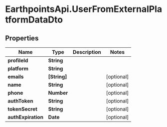 # EarthpointsApi.UserFromExternalPlatformDataDto

## Properties

Name | Type | Description | Notes
------------ | ------------- | ------------- | -------------
**profileId** | **String** |  | 
**platform** | **String** |  | 
**emails** | **[String]** |  | [optional] 
**name** | **String** |  | [optional] 
**phone** | **Number** |  | [optional] 
**authToken** | **String** |  | [optional] 
**tokenSecret** | **String** |  | [optional] 
**authExpiration** | **Date** |  | [optional] 


